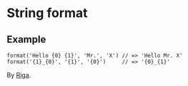 # String format

## Example

```
format('Hello {0} {1}', 'Mr.', 'X') // => 'Hello Mr. X'
format('{1}_{0}', '{1}', '{0}')     // => '{0}_{1}'
```

By [Riga](https://github.com/riga).
